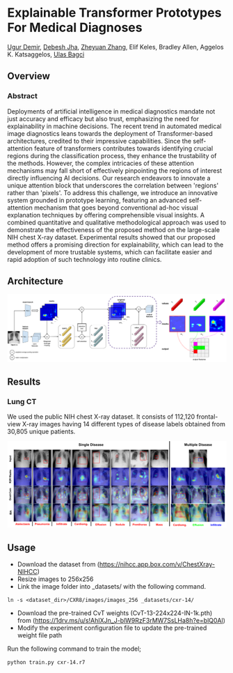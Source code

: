 # Explainable Transformer Prototypes For Medical Diagnoses

[Ugur Demir](https://scholar.google.com/citations?user=Lzxk0PMAAAAJ&hl=en),
[Debesh Jha](https://scholar.google.com/citations?user=mMTyE68AAAAJ&hl=en),
[Zheyuan Zhang](https://scholar.google.com/citations?user=lHtpCNcAAAAJ&hl=en),
Elif Keles, Bradley Allen, Aggelos K. Katsaggelos,
[Ulas Bagci](https://bagcilab.com/)

<!---[![arXiv](https://img.shields.io/badge/arXiv-1234.56789-b31b1b.svg)](https://arxiv.org/) -->

## Overview

### Abstract
Deployments of artificial intelligence in medical diagnostics mandate not just accuracy and efficacy but also trust, emphasizing the need for explainability in machine decisions. The recent trend in automated medical image diagnostics leans towards the deployment of Transformer-based architectures, credited to their impressive capabilities. Since the self-attention feature of transformers contributes towards identifying crucial regions during the classification process, they enhance the trustability of the methods. However, the complex intricacies of these attention mechanisms may fall short of effectively pinpointing the regions of interest directly influencing AI decisions. Our research endeavors to innovate a unique attention block that underscores the correlation between 'regions' rather than 'pixels'. To address this challenge, we introduce an innovative system grounded in prototype learning, featuring an advanced self-attention mechanism that goes beyond conventional ad-hoc visual explanation techniques by offering comprehensible visual insights. A combined quantitative and qualitative methodological approach was used to demonstrate the effectiveness of the proposed method on the large-scale NIH chest X-ray dataset. Experimental results showed that our proposed method offers a promising direction for explainability, which can lead to the development of more trustable systems, which can facilitate easier and rapid adoption of such technology into routine clinics.


## Architecture
<p align="center">
  <img src="figs/attention_output_feat_combined_v2.png", width="1000"/>
</p>

## Results

### Lung CT
We used the public NIH chest X-ray dataset. It consists of 112,120 frontal-view X-ray images having 14 different types of disease labels obtained from 30,805 unique patients.

<p align="center">
  <img src="figs/mask_comparison_all.png", width="1000"/>
</p>


## Usage
- Download the dataset from (https://nihcc.app.box.com/v/ChestXray-NIHCC)
- Resize images to 256x256
- Link the image folder into _datasets/ with the following command.

```
ln -s <dataset_dir>/CXR8/images/images_256 _datasets/cxr-14/
```

- Download the pre-trained CvT weights (CvT-13-224x224-IN-1k.pth) from (https://1drv.ms/u/s!AhIXJn_J-blW9RzF3rMW7SsLHa8h?e=blQ0Al)
- Modify the experiment configuration file to update the pre-trained weight file path


Run the following command to train the model;
```
python train.py cxr-14.r7
```



